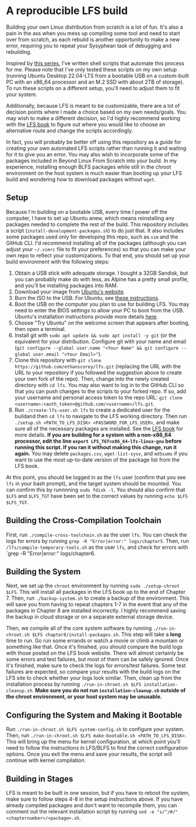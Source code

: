 # A reproducible LFS build
Building your own Linux distribution from scratch is a lot of fun. It's also a pain in the ass when you mess up compiling some tool and need to start over from scratch, as each rebuild is another opportunity to make a new error, requiring you to repeat your Sysyphean task of debugging and rebuilding.

Inspired by [this series](https://www.youtube.com/watch?v=IXA0GNTLf_Q), I've written shell scripts that automate this process for me. Please note that I've only tested these scripts on my own setup (running Ubuntu Desktop 22.04-LTS from a bootable USB on a custom-built PC with an x86\_64 processor and an M.2 SSD with about 2TB of storage). To run these scripts on a different setup, you'll need to adjust them to fit your system.

Additionally, because LFS is meant to be customizable, there are a lot of decision points where I made a choice based on my own needs/goals. You may wish to make a different decision, so I'd highly recommend working with the [LFS book](https://www.linuxfromscratch.org/lfs/view/stable/index.html) to figure out where you would like to choose an alternative route and change the scripts accordingly.

In fact, you will probably be better off using this repository as a _guide_ for creating your own automated LFS scripts rather than running it and waiting for it to give you an error. You may also wish to incorporate some of the packages included in Beyond Linux From Scratch into your build. In my experience, installing enough BLFS packages while still in the chroot environment on the host system is much easier than booting up your LFS build and wondering how to download packages without `wget`.

## Setup
Because I'm building on a bootable USB, every time I power off the computer, I have to set up Ubuntu anew, which means reinstalling any packages needed to complete the rest of the build. This repository includes a script (`install-development-packages.sh`) to do just that. It also includes some packages used only for developing this repo, such as `vim` and the GitHub CLI. I'd recommend installing all of the packages (although you can adjust your `~/.vimrc` file to fit your preferences) so that you can make your own repo to reflect your customizations. To that end, you should set up your build environment with the following steps:
  1. Obtain a USB stick with adequate storage. I bought a 32GB Sandisk, but you can probably make do with less, as Alpine has a pretty small profile, and you'll be installing packages into RAM.
  2. Download your image from [Ubuntu's website](https://ubuntu.com/download/desktop).
  3. Burn the ISO to the USB. For Ubuntu, see [these instructions](https://ubuntu.com/tutorials/install-ubuntu-desktop#3-create-a-bootable-usb-stick).
  4. Boot the USB on the computer you plan to use for building LFS. You may need to enter the BIOS settings to allow your PC to boot from the USB. Ubuntu's installation instructions provide more details [here](https://ubuntu.com/tutorials/install-ubuntu-desktop#4-boot-from-usb-flash-drive).
  5. Choose "Try Ubuntu" on the welcome screen that appears after booting, then open a terminal.
  6. Install git with `sudo apt update && sudo apt install -y git` (or the equivalent for your distribution. Configure git with your name and email (`git configure --global user.name "<Your Name" && git configure --global user.email "<Your Email>"`).
  7. Clone this repository with `git clone https://github.com/ethanscorey/lfs.git` (replacing the URL with the URL to your repository if you followed the suggestion above to create your own fork of the repo). Then, change into the newly created directory with `cd lfs`. You may also want to log in to the GitHub CLI so that you can push changes to the scripts to your forked repo. If so, add your username and personal access token to the repo URL: `git clone <username>:<auth_token>@github.com/<username>/lfs.git`.
  8. Run `./create-lfs-user.sh lfs` to create a dedicated user for the buildand then `cd lfs` to navigate to the LFS working directory. Then run `./setup.sh <PATH_TO_LFS_DISK> <PASSWORD_FOR_LFS_USER>`, and make sure all of the necessary packages are installed. See the [LFS book](https://www.linuxfromscratch.org/lfs/view/stable/chapter02/hostreqs.html) for more details. **If you are building for a system with a non-x86_64 processor, edit the line `export LFS_TGT=x86_64-lfs-linux-gnu` before running this script. If you ran it without making this change, run it again.** You may delete `packages.csv`, `wget-list-sysv`, and `md5sums` if you want to use the most up-to-date version of the package list from the LFS book.

At this point, you should be logged in as the `lfs` user (confirm that you see `lfs` in your bash prompt), and the target system should be mounted. You can confirm this by runnnning `sudo fdisk -l`. You should also confirm that `$LFS` and `$LFS_TGT` have been set to the correct values by running `echo $LFS $LFS_TGT`. 

## Building the Cross-Compilation Toolchain
First, run `./compile-cross-toolchain.sh` as the user `lfs`. You can check the logs for errors by running `grep -R "Error|error:" logs/chapter5`. Then, run `/lfs/compile-temporary-tools.sh` as the user `lfs`, and check for errors with `grep -R "Error|error:" logs/chapter6.

## Building the System
Next, we set up the `chroot` environment by running `sudo ./setup-chroot $LFS`. This will install all packages in the LFS book up to the end of Chapter 7. Then, run `./backup-system.sh` to create a backup of the environment. This will save you from having to repeat chapters 1-7 in the event that any of the packages in Chapter 8 are installed incorrectly. I highly recommend saving the backup in cloud storage or on a separate external storage device.

Then, we compile all of the core system software by running `./run-in-chroot.sh $LFS chapter8/install-packages.sh`. This step will take a **long** time to run. Go run some errands or watch a movie or climb a mountain or something like that. Once it's finished, you should compare the build logs with those posted on the LFS book website. There will almost certainly be some errors and test failures, but most of them can be safely ignored. Once it's finished, make sure to check the logs for errors/test failures. Some test failures are expected, so compare your results with the build logs on the LFS site to check whether your logs look similar. Then, clean up from the installation process by running `./run-in-chroot.sh $LFS installation-cleanup.sh`. **Make sure you do not run `installation-cleanup.sh` outside of the chroot environment, or your host system may be unusable.**

## Configuring the System and Making it Bootable
Run `./run-in-chroot.sh $LFS system-config.sh` to configure your system. Then, run `./run-in-chroot.sh $LFS make-bootable.sh <PATH_TO_LFS_DISK>`. This will bring up the menu for kernel configuration, at which point you'll need to follow the instructions in LFS/BLFS to find the correct configuration options. Once you exit the menu and save your results, the script will continue with kernel compilation.

## Building in Stages
LFS is meant to be built in one session, but if you have to reboot the system, make sure to follow steps 4-8 in the setup instructions above. If you have already compiled packages and don't want to recompile them, you can comment out the relevant installation script by running `sed -e "s/^/#/" <chapternumber>/<package>.sh`.
